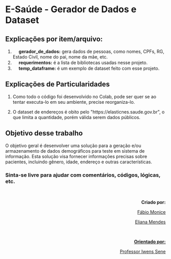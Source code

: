 # E-Saúde - Gerador de Dados e Dataset

## Explicações por item/arquivo:

<ol> 
 <li><img src="https://user-images.githubusercontent.com/113941301/255664814-a85bc430-2cb8-4014-a835-eb40367ea459.png" width="15" /><strong> gerador_de_dados:</strong> gera dados de pessoas, como nomes, CPFs, RG, Estado Civil, nome do pai, nome da mãe, etc. </li>
 <li><img src="https://user-images.githubusercontent.com/113941301/255906581-b1634c21-222b-4cc5-8378-4516ae15c785.png" width="15" /><strong> requerimentos:</strong> é a lista de bibliotecas usadas nesse projeto. </li>
 <li><img src="https://user-images.githubusercontent.com/113941301/255664380-3e5d435e-7581-4fbf-923c-2ea451151036.png" width="15" /><strong> temp_dataframe:</strong> é um exemplo de dataset feito com esse projeto. </li>
</ol>

## Explicações de Particularidades

<ol>
 
<p>
  <li>Como todo o código foi desenvolvido no Colab, pode ser quer se ao tentar executa-lo em seu ambiente, precise reorganiza-lo.</li>
</p>
<li>O dataset de endereços é obito pelo "https://elasticnes.saude.gov.br", o que limita a quantidade, porém válida serem dados públicos. </li>

</ol>

## Objetivo desse trabalho
<p>
O objetivo geral é desenvolver uma solução para a geração e/ou armazenamento de dados demográficos para teste em sistema de informação. Esta solução visa fornecer informações precisas sobre pacientes, incluindo gênero, idade, endereço e outras características.
</p>

### Sinta-se livre para ajudar com comentários, códigos, lógicas, etc.

<br />
<p align="right"><b>Criado por:</b></p>
<p align="right">
  <a href="https://www.linkedin.com/in/fabiomonice">Fábio Monice</p>
<p align="right">Eliana Mendes</p>

<br />
<p align="right"><b>Orientado por:</b></p>
<p align="right">
  <a href="https://ww2.inf.ufg.br/node/118">Professor Iwens Sene</a>
</p>

